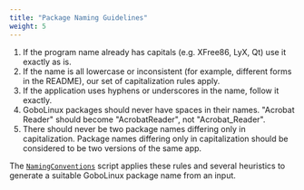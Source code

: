 ```yaml
---
title: "Package Naming Guidelines"
weight: 5
---
```


1.  If the program name already has capitals (e.g. XFree86, LyX, Qt) use it
    exactly as is.
2.  If the name is all lowercase or inconsistent (for example, different forms
    in the README), our set of capitalization rules apply.
3.  If the application uses hyphens or underscores in the name, follow it
    exactly.
4.  GoboLinux packages should never have spaces in their names. "Acrobat Reader"
    should become "AcrobatReader", not "Acrobat_Reader".
5.  There should never be two package names differing only in capitalization.
    Package names differing only in capitalization should be considered to be
    two versions of the same app.

The [`NamingConventions`](/Commands/NamingConventions) script applies these
rules and several heuristics to generate a suitable GoboLinux package name from
an input.
